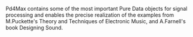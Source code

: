 Pd4Max contains some of the most important Pure Data objects for signal processing and
enables the precise realization of the examples from M.Puckette's Theory and Techniques 
of Electronic Music, and A.Farnell's book Designing Sound.
